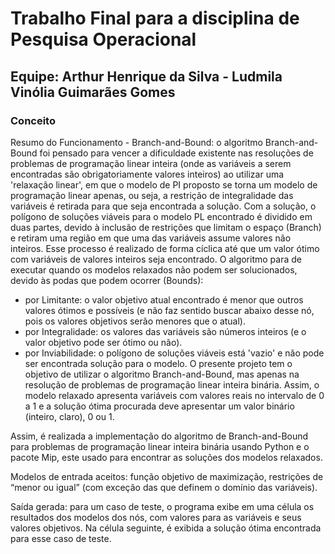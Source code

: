 # Trabalho Final para a disciplina de Pesquisa Operacional
## Equipe: Arthur Henrique da Silva - Ludmila Vinólia Guimarães Gomes

### Conceito
Resumo do Funcionamento - Branch-and-Bound: o algoritmo Branch-and-Bound foi pensado para vencer a dificuldade existente nas resoluções de problemas de programação linear inteira (onde as variáveis a serem encontradas são obrigatoriamente valores inteiros) ao utilizar uma 'relaxação linear', em que o modelo de PI proposto se torna um modelo de programação linear apenas, ou seja, a restrição de integralidade das variáveis é retirada para que seja encontrada a solução. Com a solução, o polígono de soluções viáveis para o modelo PL encontrado é dividido em duas partes, devido à inclusão de restrições que limitam o espaço (Branch) e retiram uma região em que uma das variáveis assume valores não inteiros. Esse processo é realizado de forma cíclica até que um valor ótimo com variáveis de valores inteiros seja encontrado. O algoritmo para de executar quando os modelos relaxados não podem ser solucionados, devido às podas que podem ocorrer (Bounds):

 - por Limitante: o valor objetivo atual encontrado é menor que outros valores ótimos e possíveis (e não faz sentido buscar abaixo desse nó, pois os valores objetivos serão menores que o atual).
 - por Integralidade: os valores das variáveis são números inteiros (e o valor objetivo pode ser ótimo ou não).
 - por Inviabilidade: o polígono de soluções viáveis está 'vazio' e não pode ser encontrada solução para o modelo.
O presente projeto tem o objetivo de utilizar o algoritmo Branch-and-Bound, mas apenas na resolução de problemas de programação linear inteira binária. Assim, o modelo relaxado apresenta variáveis com valores reais no intervalo de 0 a 1 e a solução ótima procurada deve apresentar um valor binário (inteiro, claro), 0 ou 1.

Assim, é realizada a implementação do algoritmo de Branch-and-Bound para problemas de programação linear inteira binária usando Python e o pacote Mip, este usado para encontrar as soluções dos modelos relaxados.

Modelos de entrada aceitos: função objetivo de maximização, restrições de “menor ou igual” (com exceção das que definem o domı́nio das variáveis).

Saída gerada: para um caso de teste, o programa exibe em uma célula os resultados dos modelos dos nós, com valores para as variáveis e seus valores objetivos. Na célula seguinte, é exibida a solução ótima encontrada para esse caso de teste.
